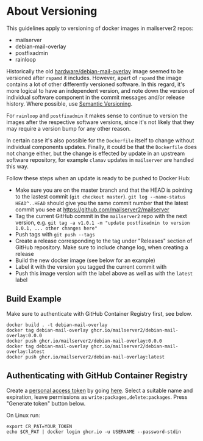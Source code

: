 # About Versioning

This guidelines apply to versioning of docker images in mailserver2 repos:

- mailserver
- debian-mail-overlay
- postfixadmin
- rainloop

Historically the old [hardware/debian-mail-overlay](https://hub.docker.com/r/hardware/debian-mail-overlay/tags) image seemed to be versioned after `rspamd` it includes. However, apart of `rspamd` the image contains a lot of other differently versioned software. In this regard, it's more logical to have an independent version, and note down the version of individual software component in the commit messages and/or release history. Where possible, use [Semantic Versioning](https://semver.org/).

For `rainloop` and `postfixadmin` it makes sense to continue to version the images after the respective software versions, since it's not likely that they may require a version bump for any other reason.

In certain case it's also possible for the `Dockerfile` itself to change without individual components updates. Finally, it could be that the `Dockerfile` does not change either, but the change is effected by update in an upstream software repository, for example `clamav` updates in `mailserver` are handled this way.

Follow these steps when an update is ready to be pushed to Docker Hub:

- Make sure you are on the master branch and that the HEAD is pointing to the lastest commit (`git checkout master`). `git log --name-status HEAD^..HEAD` should give you the same commit number that the latest commit you see at <https://github.com/mailserver2/mailserver>
- Tag the current GitHub commit in the `mailserver2` repo with the next version, e.g. `git tag -a v1.0.1 -m "update postfixadmin to version 1.0.1, ... other changes here"`
- Push tags with `git push --tags`
- Create a release corresponding to the tag under "Releases" section of GitHub repository. Make sure to include change log, when creating a release
- Build the new docker image (see below for an example)
- Label it with the version you tagged the current commit with
- Push this image version with the label above as well as with the `latest` label

## Build Example

Make sure to authenticate with GitHub Container Registry first, see below.

```
docker build . -t debian-mail-overlay
docker tag debian-mail-overlay ghcr.io/mailserver2/debian-mail-overlay:0.0.0
docker push ghcr.io/mailserver2/debian-mail-overlay:0.0.0
docker tag debian-mail-overlay ghcr.io/mailserver2/debian-mail-overlay:latest
docker push ghcr.io/mailserver2/debian-mail-overlay:latest
```

## Authenticating with GitHub Container Registry

Create a [personal access token](https://docs.github.com/en/packages/working-with-a-github-packages-registry/working-with-the-container-registry#authenticating-with-a-personal-access-token-classic) by going [here](https://github.com/settings/tokens/new?scopes=write:packages,delete:packages).
Select a suitable name and expiration, leave permissions as `write:packages,delete:packages`. Press "Generate token" button below.

On Linux run:

```
export CR_PAT=YOUR_TOKEN
echo $CR_PAT | docker login ghcr.io -u USERNAME --password-stdin
```

